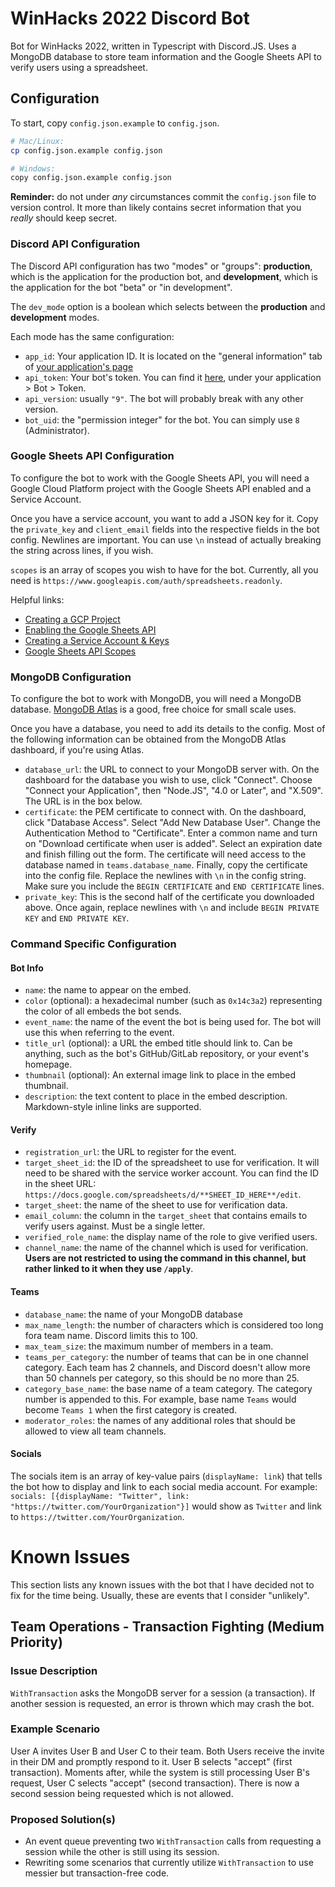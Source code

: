 # WinHacks 2022 Discord Bot

Bot for WinHacks 2022, written in Typescript with Discord.JS. Uses a MongoDB database to store team information and the Google Sheets API to verify users using a spreadsheet.

## Configuration

To start, copy `config.json.example` to `config.json`.

```bash
# Mac/Linux:
cp config.json.example config.json

# Windows:
copy config.json.example config.json
```

**Reminder:** do not under _any_ circumstances commit the `config.json` file to version control. It more than likely contains secret information that you _really_ should keep secret.

### Discord API Configuration

The Discord API configuration has two "modes" or "groups": **production**, which is the application for the production bot, and **development**, which is the application for the bot "beta" or "in development".

The `dev_mode` option is a boolean which selects between the **production** and **development** modes.

Each mode has the same configuration:

-   `app_id`: Your application ID. It is located on the "general information" tab of [your application's page](https://discord.com/developers/applications)
-   `api_token`: Your bot's token. You can find it [here](https://discord.com/developers/applications), under your application > Bot > Token.
-   `api_version`: usually `"9"`. The bot will probably break with any other version.
-   `bot_uid`: the "permission integer" for the bot. You can simply use `8` (Administrator).

### Google Sheets API Configuration

To configure the bot to work with the Google Sheets API, you will need a Google Cloud Platform project with the Google Sheets API enabled and a Service Account.

Once you have a service account, you want to add a JSON key for it. Copy the `private_key` and `client_email` fields into the respective fields in the bot config. Newlines are important. You can use `\n` instead of actually breaking the string across lines, if you wish.

`scopes` is an array of scopes you wish to have for the bot. Currently, all you need is `https://www.googleapis.com/auth/spreadsheets.readonly`.

Helpful links:

-   [Creating a GCP Project](https://developers.google.com/workspace/guides/create-project)
-   [Enabling the Google Sheets API](https://developers.google.com/workspace/guides/enable-apis)
-   [Creating a Service Account & Keys](https://developers.google.com/workspace/guides/create-credentials#service-account)
-   [Google Sheets API Scopes](https://developers.google.com/identity/protocols/oauth2/scopes#sheets)

### MongoDB Configuration

To configure the bot to work with MongoDB, you will need a MongoDB database. [MongoDB Atlas](https://www.mongodb.com/atlas) is a good, free choice for small scale uses.

Once you have a database, you need to add its details to the config. Most of the following information can be obtained from the MongoDB Atlas dashboard, if you're using Atlas.

-   `database_url`: the URL to connect to your MongoDB server with. On the dashboard for the database you wish to use, click "Connect". Choose "Connect your Application", then "Node.JS", "4.0 or Later", and "X.509". The URL is in the box below.
-   `certificate`: the PEM certificate to connect with. On the dashboard, click "Database Access". Select "Add New Database User". Change the Authentication Method to "Certificate". Enter a common name and turn on "Download certificate when user is added". Select an expiration date and finish filling out the form. The certificate will need access to the database named in `teams.database_name`. Finally, copy the certificate into the config file. Replace the newlines with `\n` in the config string. Make sure you include the `BEGIN CERTIFICATE` and `END CERTIFICATE` lines.
-   `private_key`: This is the second half of the certificate you downloaded above. Once again, replace newlines with `\n` and include `BEGIN PRIVATE KEY` and `END PRIVATE KEY`.

### Command Specific Configuration

#### Bot Info

-   `name`: the name to appear on the embed.
-   `color` (optional): a hexadecimal number (such as `0x14c3a2`) representing the color of all embeds the bot sends.
-   `event_name`: the name of the event the bot is being used for. The bot will use this when referring to the event.
-   `title_url` (optional): a URL the embed title should link to. Can be anything, such as the bot's GitHub/GitLab repository, or your event's homepage.
-   `thumbnail` (optional): An external image link to place in the embed thumbnail.
-   `description`: the text content to place in the embed description. Markdown-style inline links are supported.

#### Verify

-   `registration_url`: the URL to register for the event.
-   `target_sheet_id`: the ID of the spreadsheet to use for verification. It will need to be shared with the service worker account. You can find the ID in the sheet URL: `https://docs.google.com/spreadsheets/d/**SHEET_ID_HERE**/edit`.
-   `target_sheet`: the name of the sheet to use for verification data.
-   `email_column`: the column in the `target_sheet` that contains emails to verify users against. Must be a single letter.
-   `verified_role_name`: the display name of the role to give verified users.
-   `channel_name`: the name of the channel which is used for verification. **Users are not restricted to using the command in this channel, but rather linked to it when they use `/apply`**.

#### Teams

-   `database_name`: the name of your MongoDB database
-   `max_name_length`: the number of characters which is considered too long fora team name. Discord limits this to 100.
-   `max_team_size`: the maximum number of members in a team.
-   `teams_per_category`: the number of teams that can be in one channel category. Each team has 2 channels, and Discord doesn't allow more than 50 channels per category, so this should be no more than 25.
-   `category_base_name`: the base name of a team category. The category number is appended to this. For example, base name `Teams` would become `Teams 1` when the first category is created.
-   `moderator_roles`: the names of any additional roles that should be allowed to view all team channels.

#### Socials

The socials item is an array of key-value pairs (`displayName: link`) that tells the bot how to display and link to each social media account. For example: `socials: [{displayName: "Twitter", link: "https://twitter.com/YourOrganization"}]` would show as `Twitter` and link to `https://twitter.com/YourOrganization`.

# Known Issues

This section lists any known issues with the bot that I have decided not to fix for the time being. Usually, these are events that I consider "unlikely".

## Team Operations - Transaction Fighting (Medium Priority)

### Issue Description

`WithTransaction` asks the MongoDB server for a session (a transaction). If another session is requested, an error is thrown which may crash the bot.

### Example Scenario

User A invites User B and User C to their team. Both Users receive the invite in their DM and promptly respond to it. User B selects "accept" (first transaction). Moments after, while the system is still processing User B's request, User C selects "accept" (second transaction). There is now a second session being requested which is not allowed.

### Proposed Solution(s)

-   An event queue preventing two `WithTransaction` calls from requesting a session while the other is still using its session.
-   Rewriting some scenarios that currently utilize `WithTransaction` to use messier but transaction-free code.
